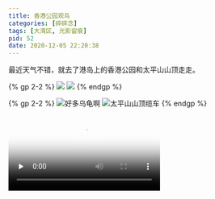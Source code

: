 ```yaml
---
title: 香港公园观鸟
categories: [碎碎念]
tags: [大湾区, 光影留痕]
pid: 52
date: 2020-12-05 22:20:38
---
```


最近天气不错，就去了港岛上的香港公园和太平山山顶走走。

{% gp 2-2 %}
![](https://web-1256060851.file.myqcloud.com/post/2020/52-hkpark1.jpg)
![](https://web-1256060851.file.myqcloud.com/post/2020/52-hkpark2.jpg)
{% endgp %}
<!-- more -->

{% gp 2-2 %}
![好多乌龟啊](https://web-1256060851.file.myqcloud.com/post/2020/52-hkpark3.jpg)
![太平山山顶缆车](https://web-1256060851.file.myqcloud.com/post/2020/52-peaktram.jpg)
{% endgp %}

<video controls
       poster="https://web-1256060851.file.myqcloud.com/post/2020/52-hkpark4.png"
       src='https://web-1256060851.file.myqcloud.com/post/2020/52-hkpark4.mp4'
       type='video/mp4'
       preload="none">
</video>